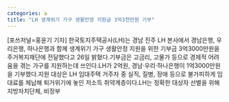 ```yaml
---
categories: a
title: "LH 생계위기 가구 생활안정 지원금 3억3천만원 기부"
---
```

[포쓰저널=홍윤기 기자] 한국토지주택공사(LH)는 경남 진주 LH 본사에서 경남은행, 우리은행, 하나은행과 함께 생계위기 가구 생활안정 지원을 위한 기부금 3억3000만원을 주거복지재단에 전달했다고 26일 밝혔다.기부금은 고금리, 고물가 등으로 경제적 어려움을 겪는 가구를 지원하는데 쓰인다.LH가 2억원, 경남·우리·하나은행이 1억3000만원을 기부했다.지원 대상은 LH 임대주택 거주자 중 실직, 질병, 장애 등으로 불가피하게 임대료를 체납해 퇴거위기에 놓인 저소득 취약계층이다.LH는 정확한 대상자 선별을 위해 지방자치단체, 비정부